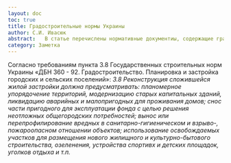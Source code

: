 ```yaml
---
layout: doc
toc: true
title: Градостроительные нормы Украины
author: С.И. Ивасюк
abstract:   В статье перечислены нормативные документиы, содержащие градостроительные требования к объектам недвижимости на территории Украины
category: Заметка
---
```


Согласно требованиям пункта 3.8 Государственных строительных норм Украины «ДБН 360 - 92. Градостроительство. Планировка и застройка городских и сельских поселений»: *3.8 Реконструкция сложившейся жилой застройки должна предусматривать: планомерное упорядочение территорий, модернизацию старых капитальных зданий, ликвидацию аварийных и малопригодных для проживания домов; снос части пригодного для эксплуатации фонда с целью решения неотложных общегородских потребностей; вынос или перепрофилирование вредных в санитарно-гигиеническом и взрыво-, пожароопасном отношении объектов; использование осво­бождаемых участков для размещения нового жилищного и культурно-бытового строительства, озеленения, устройства спортивх и детских площадок, уголков отдыха и т.п.*
